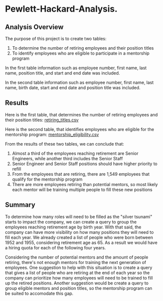 # Pewlett-Hackard-Analysis.

## Analysis Overview
The purpose of this project is to create two tables: 
1. To determine the number of retiring employees and their position titles 
2. To identify employees who are eligible to participate in a mentorship program

In the first table information such as employee number, first name, last name, position title, and start and end date was included. 

In the second table information such as employee number, first name, last name, birth date, start and end date and position title was included.

## Results
Here is the first table, that determines the number of retiring employees and their position titles: [retiring_titles.csv](https://github.com/carolineshipley/Pewlett_Hackard_Analysis/blob/main/Data/retiring_titles.csv)

Here is the second table, that identifies employees who are eligible for the mentorship program: [mentorship_eligibility.csv](https://github.com/carolineshipley/Pewlett_Hackard_Analysis/blob/main/Data/mentorship_eligibility.csv)

From the results of these two tables, we can conclude that: 
1. Almost a third of the employees reaching retirement are Senior Engineers, while another third includes the Senior Staff 
2. Senior Engineer and Senior Staff positions should have higher priority to refill 
3. From the employees that are retiring, there are 1,549 employees that qualify for the mentorship program
4. There are more employees retiring than potential mentors, so most likely each mentor will be training multiple people to fill these new positions

## Summary
To determine how many roles will need to be filled as the "silver tsunami" starts to impact the company, we can create a query to group the employees reaching retirement age by birth year. With that said, the company can have more visibility on how many positions they will need to fill each year. We already created a list of people who were born between 1952 and 1955, considering retirement age as 65. As a result we would have a hiring quota for each of the following four years.

Considering the number of potential mentors and the amount of people retiring, there's not enough mentors for training the next generation of employees. One suggestion to help with this situation is to create a query that gives a list of people who are retiring at the end of each year so the company can prioritize how many employees will need to be trained to fill up the retired positions. Another suggestion would be create a query to group eligible mentors and position titles, so the mentorship program can be suited to accomodate this gap.

